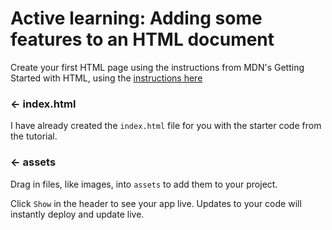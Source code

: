 Active learning: Adding some features to an HTML document
=========================================================

Create your first HTML page using the instructions from MDN's Getting Started with HTML, using the [instructions here](https://developer.mozilla.org/en-US/docs/Learn/HTML/Introduction_to_HTML/Getting_started#Active_learning_Adding_some_features_to_an_HTML_document)

### ← index.html

I have already created the `index.html` file for you with the starter code from the tutorial.

### ← assets

Drag in files, like images, into `assets` to add them to your project.


Click `Show` in the header to see your app live. Updates to your code will instantly deploy and update live.
